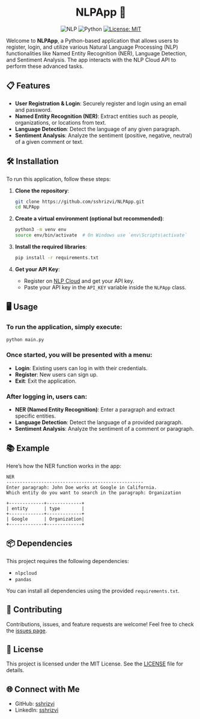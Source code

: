 <h1 align="center">NLPApp 🚀</h1>

<div align="center">

  ![NLP](https://img.shields.io/badge/NLP-Cloud%20API-blue.svg)
  ![Python](https://img.shields.io/badge/Python-3.8+-brightgreen.svg)
  [![License: MIT](https://img.shields.io/badge/License-MIT-yellow.svg)](https://opensource.org/licenses/MIT)

</div>


Welcome to **NLPApp**, a Python-based application that allows users to register, login, and utilize various Natural Language Processing (NLP) functionalities like Named Entity Recognition (NER), Language Detection, and Sentiment Analysis. The app interacts with the NLP Cloud API to perform these advanced tasks.


## 📋 Features
- **User Registration & Login**: Securely register and login using an email and password.
- **Named Entity Recognition (NER)**: Extract entities such as people, organizations, or locations from text.
- **Language Detection**: Detect the language of any given paragraph.
- **Sentiment Analysis**: Analyze the sentiment (positive, negative, neutral) of a given comment or text.


## 🛠️ Installation

To run this application, follow these steps:

1. **Clone the repository**:
    ```bash
    git clone https://github.com/sshrizvi/NLPApp.git
    cd NLPApp
    ```

2. **Create a virtual environment (optional but recommended)**:
    ```bash
    python3 -m venv env
    source env/bin/activate  # On Windows use `env\Scripts\activate`
    ```

3. **Install the required libraries**:
    ```bash
    pip install -r requirements.txt
    ```

4. **Get your API Key**:
    - Register on [NLP Cloud](https://nlpcloud.io/) and get your API key.
    - Paste your API key in the `API_KEY` variable inside the `NLPApp` class.


## 🖥️ Usage

### To run the application, simply execute:

```bash
python main.py
```

### Once started, you will be presented with a menu:
- **Login**: Existing users can log in with their credentials.
- **Register**: New users can sign up.
- **Exit**: Exit the application.

### After logging in, users can:
- **NER (Named Entity Recognition)**: Enter a paragraph and extract specific entities.
- **Language Detection**: Detect the language of a provided paragraph.
- **Sentiment Analysis**: Analyze the sentiment of a comment or paragraph.


## 📚 Example

Here’s how the NER function works in the app:

```
NER
---------------------------------------------------
Enter paragraph: John Doe works at Google in California.
Which entity do you want to search in the paragraph: Organization

+-------------+-------------+
| entity      | type        |
+-------------+-------------+
| Google      | Organization|
+-------------+-------------+
```


## 📦 Dependencies
This project requires the following dependencies:
- `nlpcloud`
- `pandas`

You can install all dependencies using the provided `requirements.txt`.


## 🤝 Contributing
Contributions, issues, and feature requests are welcome! Feel free to check the [issues page](https://github.com/sshrizvi/NLPApp/issues).


## 📝 License
This project is licensed under the MIT License. See the [LICENSE](LICENSE) file for details.


## 🌐 Connect with Me
- GitHub: [sshrizvi](https://github.com/sshrizvi)
- LinkedIn: [sshrizvi](https://www.linkedin.com/in/sshrizvi)